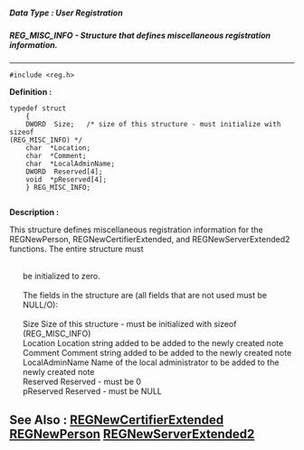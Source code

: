 ##### Data Type : User Registration
##### REG_MISC_INFO - Structure that defines miscellaneous registration information.
---
```
#include <reg.h>
```

**Definition :**
```
typedef struct
	{
	DWORD  Size;   /* size of this structure - must initialize with sizeof 
(REG_MISC_INFO) */
	char  *Location;
	char  *Comment;
	char  *LocalAdminName;
	DWORD  Reserved[4];
	void  *pReserved[4];
	} REG_MISC_INFO;


```

**Description :**

This structure defines miscellaneous registration information for the REGNewPerson, REGNewCertifierExtended, and REGNewServerExtended2 functions.  The entire structure must
<ul><br>
be initialized to zero.<br>
<br>
The fields in the structure are (all fields that are not used must be NULL/O):<br>
<br>
Size		Size of this structure - must be initialized with sizeof (REG_MISC_INFO)<br>
Location		Location string added to be added to the newly created note<br>
Comment		Comment string added to be added to the newly created note<br>
LocalAdminName	Name of the local administrator to be added to the newly created note<br>
Reserved		Reserved - must be 0<br>
pReserved		Reserved - must be NULL</ul>



**See Also :**
[REGNewCertifierExtended](/domino-c-api-docs/reference/Func/REGNewCertifierExtended)
[REGNewPerson](/domino-c-api-docs/reference/Func/REGNewPerson)
[REGNewServerExtended2](/domino-c-api-docs/reference/Func/REGNewServerExtended2)
---
